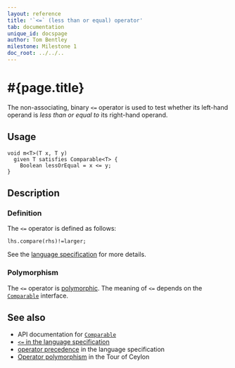 ```yaml
---
layout: reference
title: '`<=` (less than or equal) operator'
tab: documentation
unique_id: docspage
author: Tom Bentley
milestone: Milestone 1
doc_root: ../../..
---
```


# #{page.title}

The non-associating, binary `<=` operator is used to test whether its left-hand 
operand is *less than or equal to* its right-hand operand.

## Usage 

    void m<T>(T x, T y) 
      given T satisfies Comparable<T> {
        Boolean lessOrEqual = x <= y;
    }

## Description

### Definition

The `<=` operator is defined as follows:

<!-- check:none -->
    lhs.compare(rhs)!=larger;

See the [language specification](#{page.doc_root}/#{site.urls.spec_relative}#equalitycomparison) for more details.

### Polymorphism

The `<=` operator is [polymorphic](#{page.doc_root}/reference/operator/operator-polymorphism). 
The meaning of `<=` depends on the 
[`Comparable`](#{site.urls.apidoc_current}/interface_Comparable.html) interface.

## See also

* API documentation for [`Comparable`](#{site.urls.apidoc_current}/interface_Comparable.html)
* [`<=` in the language specification](#{page.doc_root}/#{site.urls.spec_relative}#equalitycomparison)
* [operator precedence](#{page.doc_root}/#{site.urls.spec_relative}#operatorprecedence) in the 
  language specification
* [Operator polymorphism](#{page.doc_root}/tour/language-module/#operator_polymorphism) 
  in the Tour of Ceylon


